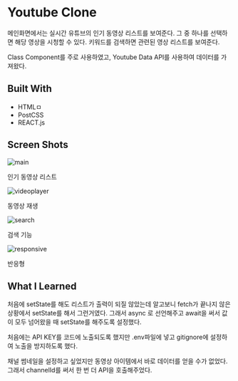 # Youtube Clone
메인화면에서는 실시간 유튜브의 인기 동영상 리스트를 보여준다.
그 중 하나를 선택하면 해당 영상을 시청할 수 있다.
키워드를 검색하면 관련된 영상 리스트를 보여준다.

Class Component를 주로 사용하였고,
Youtube Data API를 사용하여 데이터를 가져왔다.

## Built With
- HTMLㅁ
- PostCSS
- REACT.js

## Screen Shots
![main](https://user-images.githubusercontent.com/67685741/106119141-352d0c00-6198-11eb-82ad-f118ff4ecb36.png)

인기 동영상 리스트

![videoplayer](https://user-images.githubusercontent.com/67685741/106120950-568ef780-619a-11eb-93f6-fdf72a36cd21.png)

동영상 재생

![search](https://user-images.githubusercontent.com/67685741/106120960-5858bb00-619a-11eb-95f8-653c86ebe474.png)

검색 기능

![responsive](https://user-images.githubusercontent.com/67685741/106120963-5a227e80-619a-11eb-9be8-dd9ba9c97cb3.PNG)

반응형

## What I Learned
처음에 setState를 해도 리스트가 출력이 되질 않았는데 알고보니
fetch가 끝나지 않은 상황에서 setState를 해서 그런거였다.
그래서 async 로 선언해주고 await을 써서 값이 모두 넘어왔을 때 setState를 해주도록 설정했다.

처음에는 API KEY를 코드에 노출되도록 했지만 .env파일에 넣고 gitignore에 설정하여 노출을 방지하도록 했다.

채널 썸네일을 설정하고 싶었지만 동영상 아이템에서 바로 데이터를 얻을 수가 없었다.
그래서 channelId를 써서 한 번 더 API을 호출해주었다.
